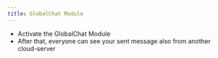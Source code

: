 ```yaml
---
title: GlobalChat Module
---
```


- Activate the GlobalChat Module
- After that, everyone can see your sent message also from another cloud-server